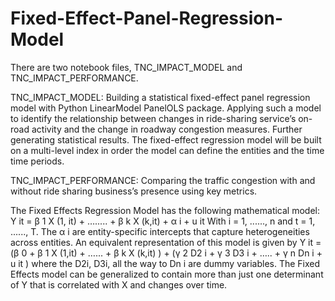# Fixed-Effect-Panel-Regression-Model

There are two notebook files, TNC_IMPACT_MODEL and TNC_IMPACT_PERFORMANCE.

TNC_IMPACT_MODEL: 
Building a statistical fixed-effect panel regression model with Python LinearModel PanelOLS
package. Applying such a model to identify the relationship between changes in ride-sharing
service’s on-road activity and the change in roadway congestion measures. Further generating
statistical results. The fixed-effect regression model will be built on a multi-level index in
order the model can define the entities and the time time periods.

TNC_IMPACT_PERFORMANCE:
Comparing the traffic congestion with and without ride sharing business’s presence using key metrics.


The Fixed Effects Regression Model has the following mathematical model:
Y it = β 1 X (1, it) + …..... + β k X (k,it) + α i + u it
With i = 1, ......, n and t = 1, ......, T. The α i are entity-specific intercepts that capture
heterogeneities across entities. An equivalent representation of this model is given by
Y it = (β 0 + β 1 X (1,it) + …... + β k X (k,it) ) + (γ 2 D2 i + γ 3 D3 i + ….. + γ n Dn i + u it )
where the D2i, D3i, all the way to Dn i are dummy variables.
The Fixed Effects model can be generalized to contain more than just one determinant of Y
that is correlated with X and changes over time.
